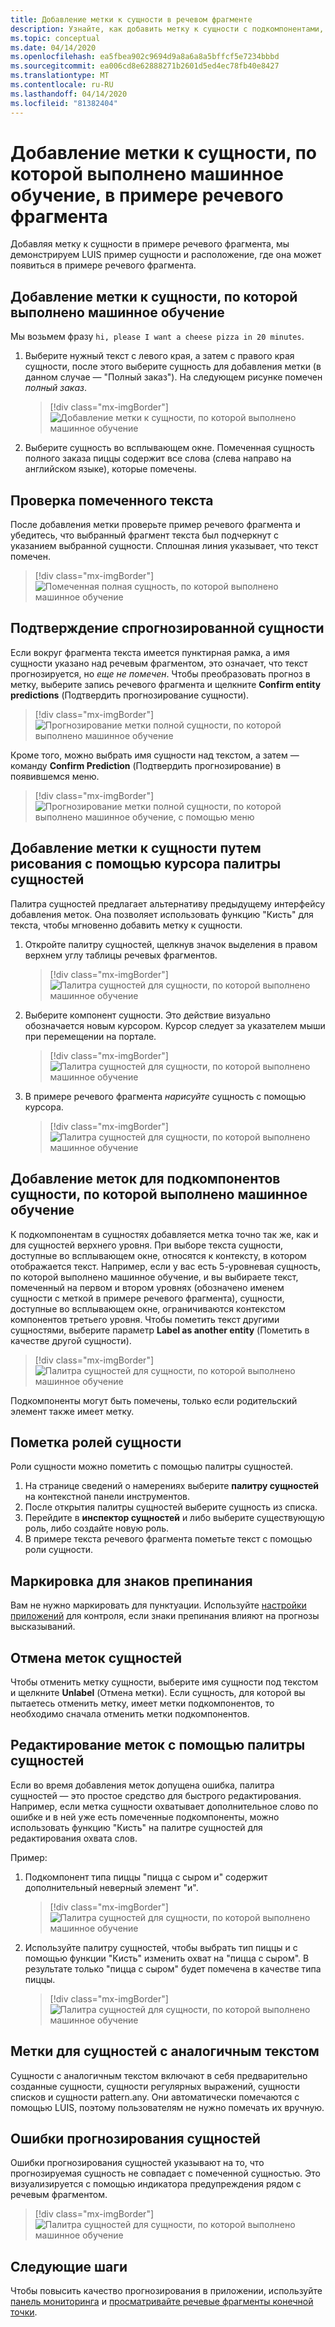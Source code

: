 ```yaml
---
title: Добавление метки к сущности в речевом фрагменте
description: Узнайте, как добавить метку к сущности с подкомпонентами, по которой выполнено машинное обучение, в примере речевого фрагмента на странице сведений о намерениях на портале LUIS.
ms.topic: conceptual
ms.date: 04/14/2020
ms.openlocfilehash: ea5fbea902c9694d9a8a6a8a5bffcf5e7234bbbd
ms.sourcegitcommit: ea006cd8e62888271b2601d5ed4ec78fb40e8427
ms.translationtype: MT
ms.contentlocale: ru-RU
ms.lasthandoff: 04/14/2020
ms.locfileid: "81382404"
---
```

# <a name="label-machine-learned-entity-in-an-example-utterance"></a>Добавление метки к сущности, по которой выполнено машинное обучение, в примере речевого фрагмента

Добавляя метку к сущности в примере речевого фрагмента, мы демонстрируем LUIS пример сущности и расположение, где она может появиться в примере речевого фрагмента.

## <a name="labeling-machine-learned-entity"></a>Добавление метки к сущности, по которой выполнено машинное обучение

Мы возьмем фразу `hi, please I want a cheese pizza in 20 minutes`.

1. Выберите нужный текст с левого края, а затем с правого края сущности, после этого выберите сущность для добавления метки (в данном случае — "Полный заказ"). На следующем рисунке помечен _полный заказ_.

    > [!div class="mx-imgBorder"]
    > ![Добавление метки к сущности, по которой выполнено машинное обучение](media/label-utterances/example-1-label-machine-learned-entity-complete-order.png)

1. Выберите сущность во всплывающем окне. Помеченная сущность полного заказа пиццы содержит все слова (слева направо на английском языке), которые помечены.

## <a name="review-labeled-text"></a>Проверка помеченного текста

После добавления метки проверьте пример речевого фрагмента и убедитесь, что выбранный фрагмент текста был подчеркнут с указанием выбранной сущности. Сплошная линия указывает, что текст помечен.

> [!div class="mx-imgBorder"]
> ![Помеченная полная сущность, по которой выполнено машинное обучение](media/label-utterances/example-1-label-machine-learned-entity-complete-order-labeled.png)

## <a name="confirm-predicted-entity"></a>Подтверждение спрогнозированной сущности

Если вокруг фрагмента текста имеется пунктирная рамка, а имя сущности указано над речевым фрагментом, это означает, что текст прогнозируется, но _еще не помечен_. Чтобы преобразовать прогноз в метку, выберите запись речевого фрагмента и щелкните **Confirm entity predictions** (Подтвердить прогнозирование сущности).

> [!div class="mx-imgBorder"]
> ![Прогнозирование метки полной сущности, по которой выполнено машинное обучение](media/label-utterances/example-1-label-machine-learned-entity-complete-order-predicted.png)

Кроме того, можно выбрать имя сущности над текстом, а затем — команду **Confirm Prediction** (Подтвердить прогнозирование) в появившемся меню.

> [!div class="mx-imgBorder"]
> ![Прогнозирование метки полной сущности, по которой выполнено машинное обучение, с помощью меню](media/label-utterances/example-1-label-machine-learned-entity-complete-order-predicted-menu.png)

## <a name="label-entity-by-painting-with-entity-palette-cursor"></a>Добавление метки к сущности путем рисования с помощью курсора палитры сущностей

Палитра сущностей предлагает альтернативу предыдущему интерфейсу добавления меток. Она позволяет использовать функцию "Кисть" для текста, чтобы мгновенно добавить метку к сущности.

1. Откройте палитру сущностей, щелкнув значок выделения в правом верхнем углу таблицы речевых фрагментов.

    > [!div class="mx-imgBorder"]
    > ![Палитра сущностей для сущности, по которой выполнено машинное обучение](media/label-utterances/example-1-label-machine-learned-entity-palette.png)

2. Выберите компонент сущности. Это действие визуально обозначается новым курсором. Курсор следует за указателем мыши при перемещении на портале.

    > [!div class="mx-imgBorder"]
    > ![Палитра сущностей для сущности, по которой выполнено машинное обучение](media/label-utterances/example-1-label-machine-learned-entity-palette-menu.png)

3. В примере речевого фрагмента _нарисуйте_ сущность с помощью курсора.

    > [!div class="mx-imgBorder"]
    > ![Палитра сущностей для сущности, по которой выполнено машинное обучение](media/label-utterances/example-1-label-machine-learned-entity-palette-label-action.png)

## <a name="labeling-subcomponents-of-a-machine-learned-entity"></a>Добавление меток для подкомпонентов сущности, по которой выполнено машинное обучение

К подкомпонентам в сущностях добавляется метка точно так же, как и для сущностей верхнего уровня. При выборе текста сущности, доступные во всплывающем окне, относятся к контексту, в котором отображается текст. Например, если у вас есть 5-уровневая сущность, по которой выполнено машинное обучение, и вы выбираете текст, помеченный на первом и втором уровнях (обозначено именем сущности с меткой в примере речевого фрагмента), сущности, доступные во всплывающем окне, ограничиваются контекстом компонентов третьего уровня. Чтобы пометить текст другими сущностями, выберите параметр **Label as another entity** (Пометить в качестве другой сущности).

> [!div class="mx-imgBorder"]
> ![Палитра сущностей для сущности, по которой выполнено машинное обучение](media/label-utterances/example-1-label-machine-learned-entity-subcomponent.png)

Подкомпоненты могут быть помечены, только если родительский элемент также имеет метку.

## <a name="labeling-entity-roles"></a>Пометка ролей сущности

Роли сущности можно пометить с помощью палитры сущностей.

1. На странице сведений о намерениях выберите **палитру сущностей** на контекстной панели инструментов.
1. После открытия палитры сущностей выберите сущность из списка.
1. Перейдите в **инспектор сущностей** и либо выберите существующую роль, либо создайте новую роль.
1. В примере текста речевого фрагмента пометьте текст с помощью роли сущности.

## <a name="labeling-for-punctuation"></a>Маркировка для знаков препинания

Вам не нужно маркировать для пунктуации. Используйте [настройки приложений](luis-reference-application-settings.md) для контроля, если знаки препинания влияют на прогнозы высказываний.

## <a name="unlabel-entities"></a>Отмена меток сущностей

Чтобы отменить метку сущности, выберите имя сущности под текстом и щелкните **Unlabel** (Отмена метки). Если сущность, для которой вы пытаетесь отменить метку, имеет метки подкомпонентов, то необходимо сначала отменить метки подкомпонентов.

## <a name="editing-labels-using-the-entity-palette"></a>Редактирование меток с помощью палитры сущностей

Если во время добавления меток допущена ошибка, палитра сущностей — это простое средство для быстрого редактирования. Например, если метка сущности охватывает дополнительное слово по ошибке и в ней уже есть помеченные подкомпоненты, можно использовать функцию "Кисть" на палитре сущностей для редактирования охвата слов.

Пример:

1. Подкомпонент типа пиццы "пицца с сыром и" содержит дополнительный неверный элемент "и".

    > [!div class="mx-imgBorder"]
    > ![Палитра сущностей для сущности, по которой выполнено машинное обучение](media/label-utterances/edit-label-with-palette-1.png)

2. Используйте палитру сущностей, чтобы выбрать тип пиццы и с помощью функции "Кисть" изменить охват на "пицца с сыром". В результате только "пицца с сыром" будет помечена в качестве типа пиццы.

    > [!div class="mx-imgBorder"]
    > ![Палитра сущностей для сущности, по которой выполнено машинное обучение](media/label-utterances/edit-label-with-palette-2.png)

## <a name="labels-for-matching-text-entities"></a>Метки для сущностей с аналогичным текстом

Сущности с аналогичным текстом включают в себя предварительно созданные сущности, сущности регулярных выражений, сущности списков и сущности pattern.any. Они автоматически помечаются с помощью LUIS, поэтому пользователям не нужно помечать их вручную.

## <a name="entity-prediction-errors"></a>Ошибки прогнозирования сущностей

Ошибки прогнозирования сущностей указывают на то, что прогнозируемая сущность не совпадает с помеченной сущностью. Это визуализируется с помощью индикатора предупреждения рядом с речевым фрагментом.

> [!div class="mx-imgBorder"]
> ![Палитра сущностей для сущности, по которой выполнено машинное обучение](media/label-utterances/example-utterance-indicates-prediction-error.png)

## <a name="next-steps"></a>Следующие шаги

Чтобы повысить качество прогнозирования в приложении, используйте [панель мониторинга](luis-how-to-use-dashboard.md) и [просматривайте речевые фрагменты конечной точки](luis-how-to-review-endpoint-utterances.md).